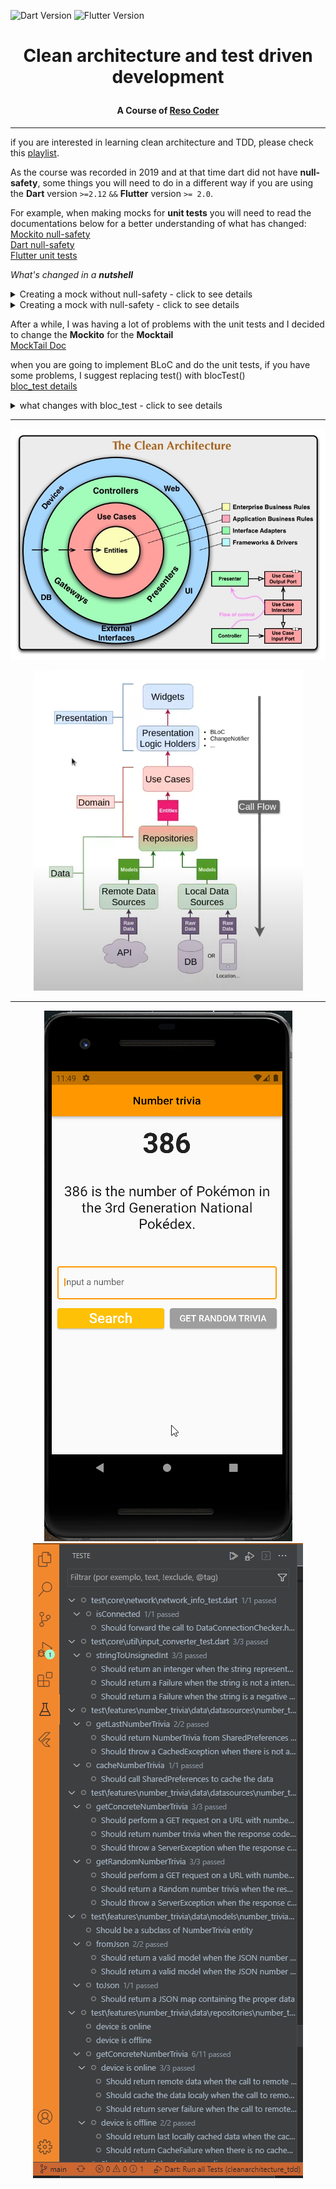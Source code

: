 ![Dart Version](https://img.shields.io/static/v1?label=Dart&message=2.16.2&color=00579d)
![Flutter Version](https://img.shields.io/static/v1?label=Flutter&message=2.10.4&color=42a5f5)
# <p align="center"> Clean architecture and test driven development</p>
#### <p align="center"> A Course of [Reso Coder](https://www.youtube.com/c/ResoCoder) </p>

---

if you are interested in learning clean architecture and TDD, please check this [playlist](https://www.youtube.com/watch?v=KjE2IDphA_U&list=PLB6lc7nQ1n4iYGE_khpXRdJkJEp9WOech&index=1&ab_channel=ResoCoder).  

As the course was recorded in 2019 and at that time dart did not have **null-safety**, some things you will need to do in a different way if you are using the **Dart** version ```>=2.12``` ```&&``` **Flutter** version ```>= 2.0```.

For example, when making mocks for **unit tests** you will need to read the documentations below for a better understanding of what has changed:  
[Mockito null-safety](https://github.com/dart-lang/mockito/blob/master/NULL_SAFETY_README.md)   
[Dart null-safety](https://dart.dev/null-safety)  
[Flutter unit tests](https://docs.flutter.dev/cookbook/testing/unit/mocking)  

_What's changed in a **nutshell**_

<details>
<summary>Creating a mock without null-safety - click to see details</summary>

creating a mock **without** null-safety with mockito
```
class MockClassExample extends Mock implements ClassExample {

}
```

</details>

<details>
<summary> Creating a mock with null-safety - click to see details</summary>


- creating a mock **with** null-safety  
 - install [build_runner](https://pub.dev/packages/build_runner)  
 - create your class_example_test.dart  
 - inside class_example_test.dart write:  
```
import 'package:flutter_test/flutter_test.dart';
import 'package:mockito/annotations.dart';
import 'package:mockito/mockito.dart';
@GenerateMocks([], customMocks: [
  MockSpec<ClassExampleTest>(
      as: #MockClassExampleTest, returnNullOnMissingStub: false)
])
void main() {}
```
replace **ClassExampleTest** and **MockClassExampleTest** with the object you are going to mock  
run ```flutter pub run build_runner build``` on your terminal  
this will generate the mock file of the object you want to test
</details>

After a while, I was having a lot of problems with the unit tests and I decided to change the **Mockito** for the **Mocktail**  
[MockTail Doc](https://pub.dev/packages/mocktail)  

when you are going to implement BLoC and do the unit tests, if you have some problems, I suggest replacing test() with blocTest()  
[bloc_test details](https://pub.dev/packages/bloc_test)
<details> <summary> what changes with bloc_test - click to see details </summary>

with test()
```
        test('Should emit [Error] when the input is invalid', () async {
         
         when(() => mockInputConverter.stringToUnsignedInteger(any()))
             .thenReturn(Left(InvalidInputFailure()));
         
         final expected = [
           Error(errorMessage: INVALID_INPUT_FAILURE_MESSAGE),
         ];
         expectLater(bloc.stream.asBroadcastStream(), emitsInOrder(expected));
        
         bloc.add(GetTriviaForConcreteNumber(numberString: tNumberString));
      });
```
      
      
with blocTest()
```
blocTest(
        'Should emit [Error] when the input is invalid',
        setUp: () {
          when(() => mockInputConverter.stringToUnsignedInteger(any()))
              .thenReturn(Left(InvalidInputFailure()));
        },
        build: () => NumberTriviaBloc(
          concrete: mockGetConcreteNumberTrivia,
          random: mockGetRandomNumberTrivia,
          inputConverter: mockInputConverter,
        ),
        act: (NumberTriviaBloc bloc) =>
            bloc.add(GetTriviaForConcreteNumber(numberString: tNumberString)),
        expect: () => [
          const Error(errorMessage: INVALID_INPUT_FAILURE_MESSAGE),
        ],
      ); 
      
```

</details>

---

<p align="center">
  <img src="https://github.com/gcoutinho1/cleanarchitecture_tdd/blob/main/imgs/cleanarchitecture.jpg">
</p>

<p align="center">
  <img src="https://github.com/gcoutinho1/cleanarchitecture_tdd/blob/main/imgs/diagrama.png">
</p>

---

<p align="center">
<img src="https://github.com/gcoutinho1/cleanarchitecture_tdd/blob/main/gifs/number_trivia_app.gif">
<img src="https://github.com/gcoutinho1/cleanarchitecture_tdd/blob/main/gifs/tdd.gif">
</p>